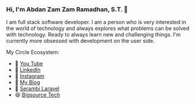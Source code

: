### Hi, I'm Abdan Zam Zam Ramadhan, S.T. 👋

I am full stack software developer. I am a person who is very interested in the world of technology and always explores what problems can be solved with technology. Ready to always learn new and challenging things. I'm currently more obsessed with development on the user side.

My Circle Ecosystem:

- 🔭 [You Tube](https://www.youtube.com/channel/UClG9tCqqW2PuthdEyjq4DLw)
- 🌱 [LinkedIn](https://www.linkedin.com/in/abdanzamzam)
- 👯 [Instagram](https://www.instagram.com/abdanzamzam)
- 🤔 [My Blog](https://blog.abdan.xyz)
- 💬 [Serambi Laravel](https://serambilaravel.com)
- 😄 [Bigsource Tech](https://bigsource.tech)
